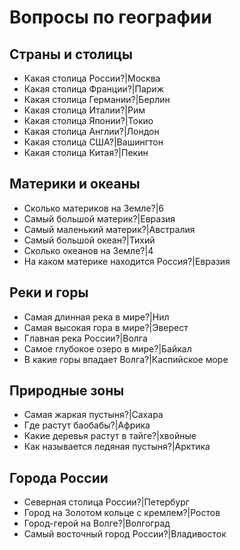 # Вопросы по географии

## Страны и столицы
- Какая столица России?|Москва
- Какая столица Франции?|Париж
- Какая столица Германии?|Берлин
- Какая столица Италии?|Рим
- Какая столица Японии?|Токио
- Какая столица Англии?|Лондон
- Какая столица США?|Вашингтон
- Какая столица Китая?|Пекин

## Материки и океаны
- Сколько материков на Земле?|6
- Самый большой материк?|Евразия
- Самый маленький материк?|Австралия
- Самый большой океан?|Тихий
- Сколько океанов на Земле?|4
- На каком материке находится Россия?|Евразия

## Реки и горы
- Самая длинная река в мире?|Нил
- Самая высокая гора в мире?|Эверест
- Главная река России?|Волга
- Самое глубокое озеро в мире?|Байкал
- В какие горы впадает Волга?|Каспийское море

## Природные зоны
- Самая жаркая пустыня?|Сахара
- Где растут баобабы?|Африка
- Какие деревья растут в тайге?|хвойные
- Как называется ледяная пустыня?|Арктика

## Города России
- Северная столица России?|Петербург
- Город на Золотом кольце с кремлем?|Ростов
- Город-герой на Волге?|Волгоград
- Самый восточный город России?|Владивосток